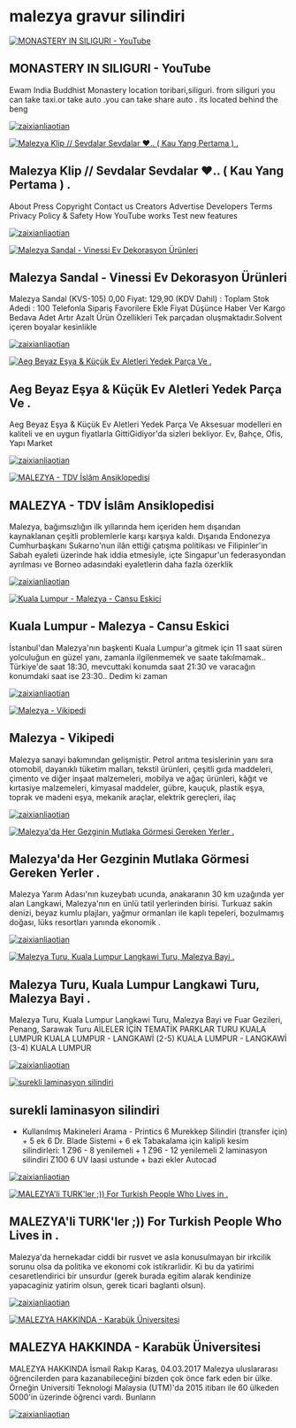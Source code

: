 # malezya gravur silindiri
<a href="https://mnn.zoosnet.net/LR/Chatpre.aspx?id=MNN94995150&p=https://topgrinding.com/" target="_blank">![MONASTERY IN SILIGURI - YouTube](https://github.com/technlg/images/blob/main/21.jpg)</a>
## MONASTERY IN SILIGURI - YouTube
Ewam India Buddhist Monastery location toribari,siliguri. from siliguri you can take taxi.or take auto .you can take share auto . its located behind the beng
<a href="https://mnn.zoosnet.net/LR/Chatpre.aspx?id=MNN94995150&p=https://topgrinding.com/" target="_blank"><img src="https://github.com/technlg/images/raw/main/chat11.jpg" alt="zaixianliaotian"/></a><a href="//whatsapp.shibangsoft.com/WhatsApp.php" ><img src="https://github.com/technlg/images/raw/main/chat11.png" alt=""></a>
<a href="https://mnn.zoosnet.net/LR/Chatpre.aspx?id=MNN94995150&p=https://topgrinding.com/" target="_blank">![Malezya Klip // Sevdalar Sevdalar ♥.. ( Kau Yang Pertama ) .](https://github.com/technlg/images/blob/main/45.jpg)</a>
## Malezya Klip // Sevdalar Sevdalar ♥.. ( Kau Yang Pertama ) .
About Press Copyright Contact us Creators Advertise Developers Terms Privacy Policy & Safety How YouTube works Test new features
<a href="https://mnn.zoosnet.net/LR/Chatpre.aspx?id=MNN94995150&p=https://topgrinding.com/" target="_blank"><img src="https://github.com/technlg/images/raw/main/chat11.jpg" alt="zaixianliaotian"/></a><a href="//whatsapp.shibangsoft.com/WhatsApp.php" ><img src="https://github.com/technlg/images/raw/main/chat11.png" alt=""></a>
<a href="https://mnn.zoosnet.net/LR/Chatpre.aspx?id=MNN94995150&p=https://topgrinding.com/" target="_blank">![Malezya Sandal - Vinessi Ev Dekorasyon Ürünleri](https://github.com/technlg/images/blob/main/4.jpg)</a>
## Malezya Sandal - Vinessi Ev Dekorasyon Ürünleri
Malezya Sandal (KVS-105) 0,00 Fiyat: 129,90 (KDV Dahil) : Toplam Stok Adedi : 100 Telefonla Sipariş Favorilere Ekle Fiyat Düşünce Haber Ver Kargo Bedava Adet Artır Azalt Ürün Özellikleri Tek parçadan oluşmaktadır.Solvent içeren boyalar kesinlikle 
<a href="https://mnn.zoosnet.net/LR/Chatpre.aspx?id=MNN94995150&p=https://topgrinding.com/" target="_blank"><img src="https://github.com/technlg/images/raw/main/chat11.jpg" alt="zaixianliaotian"/></a><a href="//whatsapp.shibangsoft.com/WhatsApp.php" ><img src="https://github.com/technlg/images/raw/main/chat11.png" alt=""></a>
<a href="https://mnn.zoosnet.net/LR/Chatpre.aspx?id=MNN94995150&p=https://topgrinding.com/" target="_blank">![Aeg Beyaz Eşya & Küçük Ev Aletleri Yedek Parça Ve .](https://github.com/technlg/images/blob/main/27.jpg)</a>
## Aeg Beyaz Eşya & Küçük Ev Aletleri Yedek Parça Ve .
Aeg Beyaz Eşya & Küçük Ev Aletleri Yedek Parça Ve Aksesuar modelleri en kaliteli ve en uygun fiyatlarla GittiGidiyor'da sizleri bekliyor. Ev, Bahçe, Ofis, Yapı Market
<a href="https://mnn.zoosnet.net/LR/Chatpre.aspx?id=MNN94995150&p=https://topgrinding.com/" target="_blank"><img src="https://github.com/technlg/images/raw/main/chat11.jpg" alt="zaixianliaotian"/></a><a href="//whatsapp.shibangsoft.com/WhatsApp.php" ><img src="https://github.com/technlg/images/raw/main/chat11.png" alt=""></a>
<a href="https://mnn.zoosnet.net/LR/Chatpre.aspx?id=MNN94995150&p=https://topgrinding.com/" target="_blank">![MALEZYA - TDV İslâm Ansiklopedisi](https://github.com/technlg/images/blob/main/33.jpg)</a>
## MALEZYA - TDV İslâm Ansiklopedisi
Malezya, bağımsızlığın ilk yıllarında hem içeriden hem dışarıdan kaynaklanan çeşitli problemlerle karşı karşıya kaldı. Dışarıda Endonezya Cumhurbaşkanı Sukarno'nun ilân ettiği çatışma politikası ve Filipinler'in Sabah eyaleti üzerinde hak iddia etmesiyle, içte Singapur'un federasyondan ayrılması ve Borneo adasındaki eyaletlerin daha fazla özerklik 
<a href="https://mnn.zoosnet.net/LR/Chatpre.aspx?id=MNN94995150&p=https://topgrinding.com/" target="_blank"><img src="https://github.com/technlg/images/raw/main/chat11.jpg" alt="zaixianliaotian"/></a><a href="//whatsapp.shibangsoft.com/WhatsApp.php" ><img src="https://github.com/technlg/images/raw/main/chat11.png" alt=""></a>
<a href="https://mnn.zoosnet.net/LR/Chatpre.aspx?id=MNN94995150&p=https://topgrinding.com/" target="_blank">![Kuala Lumpur - Malezya - Cansu Eskici](https://github.com/technlg/images/blob/main/16.jpg)</a>
## Kuala Lumpur - Malezya - Cansu Eskici
İstanbul'dan Malezya'nın başkenti Kuala Lumpur'a gitmek için 11 saat süren yolculuğun en güzel yanı, zamanla ilgilenmemek ve saate takılmamak.. Türkiye'de saat 18:30, mevcuttaki konumda saat 21:30 ve varacağın konumdaki saat ise 23:30.. Dedim ki zaman
<a href="https://mnn.zoosnet.net/LR/Chatpre.aspx?id=MNN94995150&p=https://topgrinding.com/" target="_blank"><img src="https://github.com/technlg/images/raw/main/chat11.jpg" alt="zaixianliaotian"/></a><a href="//whatsapp.shibangsoft.com/WhatsApp.php" ><img src="https://github.com/technlg/images/raw/main/chat11.png" alt=""></a>
<a href="https://mnn.zoosnet.net/LR/Chatpre.aspx?id=MNN94995150&p=https://topgrinding.com/" target="_blank">![Malezya - Vikipedi](https://github.com/technlg/images/blob/main/17.jpg)</a>
## Malezya - Vikipedi
Malezya sanayi bakımından gelişmiştir. Petrol arıtma tesislerinin yanı sıra otomobil, dayanıklı tüketim malları, tekstil ürünleri, çeşitli gıda maddeleri, çimento ve diğer inşaat malzemeleri, mobilya ve ağaç ürünleri, kâğıt ve kırtasiye malzemeleri, kimyasal maddeler, gübre, kauçuk, plastik eşya, toprak ve madeni eşya, mekanik araçlar, elektrik gereçleri, ilaç 
<a href="https://mnn.zoosnet.net/LR/Chatpre.aspx?id=MNN94995150&p=https://topgrinding.com/" target="_blank"><img src="https://github.com/technlg/images/raw/main/chat11.jpg" alt="zaixianliaotian"/></a><a href="//whatsapp.shibangsoft.com/WhatsApp.php" ><img src="https://github.com/technlg/images/raw/main/chat11.png" alt=""></a>
<a href="https://mnn.zoosnet.net/LR/Chatpre.aspx?id=MNN94995150&p=https://topgrinding.com/" target="_blank">![Malezya'da Her Gezginin Mutlaka Görmesi Gereken Yerler .](https://github.com/technlg/images/blob/main/19.jpg)</a>
## Malezya'da Her Gezginin Mutlaka Görmesi Gereken Yerler .
Malezya Yarım Adası'nın kuzeybatı ucunda, anakaranın 30 km uzağında yer alan Langkawi, Malezya'nın en ünlü tatil yerlerinden birisi. Turkuaz sakin denizi, beyaz kumlu plajları, yağmur ormanları ile kaplı tepeleri, bozulmamış doğası, lüks resortları yanında ekonomik .
<a href="https://mnn.zoosnet.net/LR/Chatpre.aspx?id=MNN94995150&p=https://topgrinding.com/" target="_blank"><img src="https://github.com/technlg/images/raw/main/chat11.jpg" alt="zaixianliaotian"/></a><a href="//whatsapp.shibangsoft.com/WhatsApp.php" ><img src="https://github.com/technlg/images/raw/main/chat11.png" alt=""></a>
<a href="https://mnn.zoosnet.net/LR/Chatpre.aspx?id=MNN94995150&p=https://topgrinding.com/" target="_blank">![Malezya Turu, Kuala Lumpur Langkawi Turu, Malezya Bayi .](https://github.com/technlg/images/blob/main/32.jpg)</a>
## Malezya Turu, Kuala Lumpur Langkawi Turu, Malezya Bayi .
Malezya Turu, Kuala Lumpur Langkawi Turu, Malezya Bayi ve Fuar Gezileri, Penang, Sarawak Turu AİLELER İÇİN TEMATİK PARKLAR TURU KUALA LUMPUR KUALA LUMPUR - LANGKAWİ (2-5) KUALA LUMPUR - LANGKAWİ (3-4) KUALA LUMPUR
<a href="https://mnn.zoosnet.net/LR/Chatpre.aspx?id=MNN94995150&p=https://topgrinding.com/" target="_blank"><img src="https://github.com/technlg/images/raw/main/chat11.jpg" alt="zaixianliaotian"/></a><a href="//whatsapp.shibangsoft.com/WhatsApp.php" ><img src="https://github.com/technlg/images/raw/main/chat11.png" alt=""></a>
<a href="https://mnn.zoosnet.net/LR/Chatpre.aspx?id=MNN94995150&p=https://topgrinding.com/" target="_blank">![surekli laminasyon silindiri](https://github.com/technlg/images/blob/main/16.jpg)</a>
## surekli laminasyon silindiri
- Kullanılmış Makineleri Arama - Printics 6 Murekkep Silindiri (transfer için) + 5 ek 6 Dr. Blade Sistemi + 6 ek Tabakalama için kalipli kesim silindirleri: 1 Z96 - 8 yenilemeli + 1 Z96 - 12 yenilemeli 2 laminasyon silindiri Z100 6 UV laasi ustunde + bazi ekler Autocad
<a href="https://mnn.zoosnet.net/LR/Chatpre.aspx?id=MNN94995150&p=https://topgrinding.com/" target="_blank"><img src="https://github.com/technlg/images/raw/main/chat11.jpg" alt="zaixianliaotian"/></a><a href="//whatsapp.shibangsoft.com/WhatsApp.php" ><img src="https://github.com/technlg/images/raw/main/chat11.png" alt=""></a>
<a href="https://mnn.zoosnet.net/LR/Chatpre.aspx?id=MNN94995150&p=https://topgrinding.com/" target="_blank">![MALEZYA'li TURK'ler ;)) For Turkish People Who Lives in .](https://github.com/technlg/images/blob/main/4.jpg)</a>
## MALEZYA'li TURK'ler ;)) For Turkish People Who Lives in .
Malezya'da hernekadar ciddi bir rusvet ve asla konusulmayan bir irkcilik sorunu olsa da politika ve ekonomi cok istikrarlidir. Ki bu da yatirimi cesaretlendirici bir unsurdur (gerek burada egitim alarak kendinize yapacaginiz yatirim olsun, gerek ticari baglanti olsun).
<a href="https://mnn.zoosnet.net/LR/Chatpre.aspx?id=MNN94995150&p=https://topgrinding.com/" target="_blank"><img src="https://github.com/technlg/images/raw/main/chat11.jpg" alt="zaixianliaotian"/></a><a href="//whatsapp.shibangsoft.com/WhatsApp.php" ><img src="https://github.com/technlg/images/raw/main/chat11.png" alt=""></a>
<a href="https://mnn.zoosnet.net/LR/Chatpre.aspx?id=MNN94995150&p=https://topgrinding.com/" target="_blank">![MALEZYA HAKKINDA - Karabük Üniversitesi](https://github.com/technlg/images/blob/main/57.jpg)</a>
## MALEZYA HAKKINDA - Karabük Üniversitesi
MALEZYA HAKKINDA İsmail Rakıp Karaş, 04.03.2017 Malezya uluslararası öğrencilerden para kazanabileceğini bizden çok önce fark eden bir ülke. Örneğin Universiti Teknologi Malaysia (UTM)'da 2015 itibarı ile 60 ülkeden 5000'in üzerinde öğrenci vardı. Bunların 
<a href="https://mnn.zoosnet.net/LR/Chatpre.aspx?id=MNN94995150&p=https://topgrinding.com/" target="_blank"><img src="https://github.com/technlg/images/raw/main/chat11.jpg" alt="zaixianliaotian"/></a><a href="//whatsapp.shibangsoft.com/WhatsApp.php" ><img src="https://github.com/technlg/images/raw/main/chat11.png" alt=""></a>
